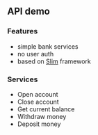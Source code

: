 ## API demo

### Features
- simple bank services
- no user auth
- based on [Slim](www.slimframework.com) framework

### Services
- Open account
- Close account
- Get current balance
- Withdraw money
- Deposit money
